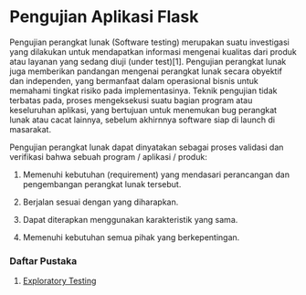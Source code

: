 # Pengujian Aplikasi Flask

Pengujian perangkat lunak (Software testing) merupakan 
suatu investigasi yang dilakukan untuk mendapatkan informasi mengenai
kualitas dari produk atau layanan yang sedang diuji (under test)[1].
Pengujian perangkat lunak juga memberikan pandangan mengenai perangkat
lunak secara obyektif dan independen, yang bermanfaat dalam operasional
bisnis untuk memahami tingkat risiko pada implementasinya. Teknik pengujian
tidak terbatas pada, proses mengeksekusi suatu bagian program atau 
keseluruhan aplikasi, yang bertujuan untuk menemukan bug perangkat lunak 
atau cacat lainnya, sebelum akhirnnya software siap di launch di masarakat.

Pengujian perangkat lunak dapat dinyatakan sebagai proses validasi dan
verifikasi bahwa sebuah program / aplikasi / produk:

1. Memenuhi kebutuhan (requirement) yang mendasari perancangan dan 
pengembangan perangkat lunak tersebut.

2. Berjalan sesuai dengan yang diharapkan.
3. Dapat diterapkan menggunakan karakteristik yang sama.
4. Memenuhi kebutuhan semua pihak yang berkepentingan.



### Daftar Pustaka

1. [Exploratory Testing](http://www.kaner.com/pdfs/ETatQAI.pdf)
